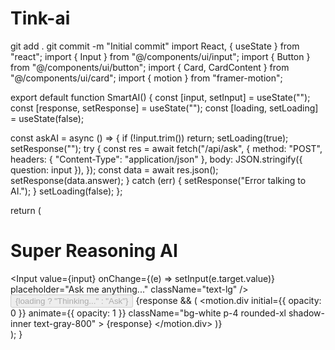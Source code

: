 # Tink-ai 
git add .
git commit -m "Initial commit"
import React, { useState } from "react"; import { Input } from "@/components/ui/input"; import { Button } from "@/components/ui/button"; import { Card, CardContent } from "@/components/ui/card"; import { motion } from "framer-motion";

export default function SmartAI() { const [input, setInput] = useState(""); const [response, setResponse] = useState(""); const [loading, setLoading] = useState(false);

const askAI = async () => { if (!input.trim()) return; setLoading(true); setResponse(""); try { const res = await fetch("/api/ask", { method: "POST", headers: { "Content-Type": "application/json" }, body: JSON.stringify({ question: input }), }); const data = await res.json(); setResponse(data.answer); } catch (err) { setResponse("Error talking to AI."); } setLoading(false); };

return ( <div className="min-h-screen bg-gray-100 p-4 grid place-items-center"> <Card className="w-full max-w-2xl shadow-xl rounded-2xl"> <CardContent className="p-6 space-y-4"> <h1 className="text-3xl font-bold text-center">Super Reasoning AI</h1> <Input value={input} onChange={(e) => setInput(e.target.value)} placeholder="Ask me anything..." className="text-lg" /> <Button onClick={askAI} disabled={loading} className="w-full"> {loading ? "Thinking..." : "Ask"} </Button> {response && ( <motion.div initial={{ opacity: 0 }} animate={{ opacity: 1 }} className="bg-white p-4 rounded-xl shadow-inner text-gray-800" > {response} </motion.div> )} </CardContent> </Card> </div> ); }

